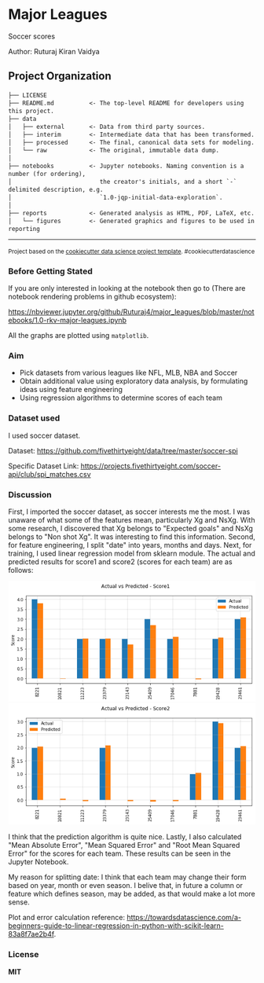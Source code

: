 Major Leagues
==============================

Soccer scores

Author: Ruturaj Kiran Vaidya

Project Organization
------------

    ├── LICENSE
    ├── README.md          <- The top-level README for developers using this project.
    ├── data
    │   ├── external       <- Data from third party sources.
    │   ├── interim        <- Intermediate data that has been transformed.
    │   ├── processed      <- The final, canonical data sets for modeling.
    │   └── raw            <- The original, immutable data dump.
    │
    ├── notebooks          <- Jupyter notebooks. Naming convention is a number (for ordering),
    │                         the creator's initials, and a short `-` delimited description, e.g.
    │                         `1.0-jqp-initial-data-exploration`.
    │
    ├── reports            <- Generated analysis as HTML, PDF, LaTeX, etc.
    │   └── figures        <- Generated graphics and figures to be used in reporting

--------

<p><small>Project based on the <a target="_blank" href="https://drivendata.github.io/cookiecutter-data-science/">cookiecutter data science project template</a>. #cookiecutterdatascience</small></p>

### Before Getting Stated

If you are only interested in looking at the notebook then go to (There are notebook rendering problems in github ecosystem):

https://nbviewer.jupyter.org/github/Ruturaj4/major_leagues/blob/master/notebooks/1.0-rkv-major-leagues.ipynb

All the graphs are plotted using `matplotlib`.

### Aim
<ul>
<li>Pick datasets from various leagues like NFL, MLB, NBA and Soccer</li>
<li>Obtain additional value using exploratory data analysis, by formulating ideas using feature engineering</li>
<li>Using regression algorithms to determine scores of each team</li>
</ul>

### Dataset used

I used soccer dataset.

Dataset: https://github.com/fivethirtyeight/data/tree/master/soccer-spi

Specific Dataset Link: https://projects.fivethirtyeight.com/soccer-api/club/spi_matches.csv

### Discussion

First, I imported the soccer dataset, as soccer interests me the most. I was unaware of what some of the features mean, particularly Xg and NsXg. With some research, I discovered that Xg belongs to "Expected goals" and NsXg belongs to "Non shot Xg". It was interesting to find this information. Second, for feature engineering, I split "date" into years, months and days. Next, for training, I used linear regression model from sklearn module. The actual and predicted results for score1 and score2 (scores for each team) are as follows:

![alt text](/reports/figures/score1.png)
![alt text](/reports/figures/score2.png)

I think that the prediction algorithm is quite nice. Lastly, I also calculated "Mean Absolute Error", "Mean Squared Error" and "Root Mean Squared Error" for the scores for each team. These results can be seen in the Jupyter Notebook.

My reason for splitting date:
I think that each team may change their form based on year, month or even season. I belive that, in future a column or feature which defines season, may be added, as that would make a lot more sense.

Plot and error calculation reference: https://towardsdatascience.com/a-beginners-guide-to-linear-regression-in-python-with-scikit-learn-83a8f7ae2b4f.

### License

<b>MIT</b>

